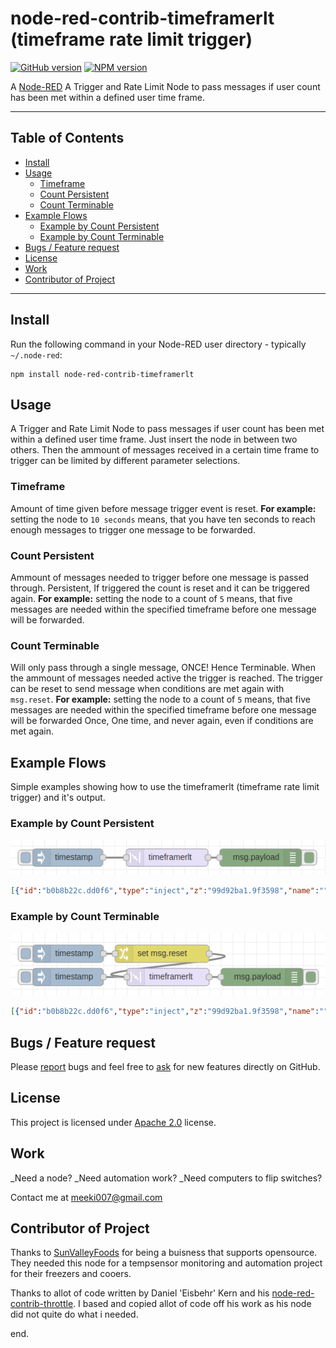 node-red-contrib-timeframerlt
(timeframe rate limit trigger)
=========================

[![GitHub version](https://badge.fury.io/gh/meeki007%2Fnode-red-contrib-timeframerlt.svg)](https://github.com/meeki007/node-red-contrib-timeframerlt)
[![NPM version](https://badge.fury.io/js/node-red-contrib-timeframerlt.svg)](https://www.npmjs.com/package/node-red-contrib-timeframerlt)


A <a href="http://nodered.org" target="_new">Node-RED</a> A Trigger and Rate Limit Node to pass messages if user count has been met within a defined user time frame.

---

## Table of Contents
* [Install](#install)
* [Usage](#usage)
  * [Timeframe](#by-time)
  * [Count Persistent](#count-persistent)
  * [Count Terminable](#count-terminable)
* [Example Flows](#example-flows)
  * [Example by Count Persistent](#example-by-count-persistent)
  * [Example by Count Terminable](#example-by-count-terminable)
* [Bugs / Feature request](#bugs--feature-request)
* [License](#license)
* [Work](#work)
* [Contributor of Project](#contributor)

---

## Install

Run the following command in your Node-RED user directory - typically `~/.node-red`:

```
npm install node-red-contrib-timeframerlt
```


## Usage

A Trigger and Rate Limit Node to pass messages if user count has been met within a defined user time frame.
Just insert the node in between two others. Then the ammount of messages received in a certain time frame to trigger can be limited by different parameter selections.


### Timeframe

Amount of time given before message trigger event is reset.
**For example:** setting the node to `10 seconds` means, that you have ten seconds to reach enough messages to trigger one message to be forwarded.


### Count Persistent

Ammount of messages needed to trigger before one message is passed through. Persistent, If triggered the count is reset and it can be triggered again.
**For example:** setting the node to a count of `5` means, that five messages are needed within the specified timeframe before one message will be forwarded.


### Count Terminable

Will only pass through a single message, ONCE! Hence Terminable. When the ammount of messages needed active the trigger is reached. The trigger can be reset to send message when conditions are met again with `msg.reset`.
**For example:** setting the node to a count of `5` means, that five messages are needed within the specified timeframe before one message will be forwarded Once, One time, and never again, even if conditions are met again.


## Example Flows

Simple examples showing how to use the timeframerlt (timeframe rate limit trigger) and it's output.


### Example by Count Persistent

![example1.png](./doc/example1.png)

```JSON
[{"id":"b0b8b22c.dd0f6","type":"inject","z":"99d92ba1.9f3598","name":"","topic":"","payload":"","payloadType":"date","repeat":"","crontab":"","once":false,"onceDelay":0.1,"x":140,"y":160,"wires":[["2dbeb200.2d534e"]]},{"id":"d9a532a2.d8d81","type":"debug","z":"99d92ba1.9f3598","name":"","active":true,"tosidebar":true,"console":false,"tostatus":false,"complete":"payload","x":470,"y":160,"wires":[]},{"id":"2dbeb200.2d534e","type":"timeframerlt","z":"99d92ba1.9f3598","name":"","throttleType":"count","timeLimit":"2","timeLimitType":"seconds","countLimit":"4","byresetcountLimit":"4","x":310,"y":160,"wires":[["d9a532a2.d8d81"]]}]
```


### Example by Count Terminable

![example2.png](./doc/example2.png)

```JSON
[{"id":"b0b8b22c.dd0f6","type":"inject","z":"99d92ba1.9f3598","name":"","topic":"","payload":"","payloadType":"date","repeat":"","crontab":"","once":false,"onceDelay":0.1,"x":140,"y":160,"wires":[["2dbeb200.2d534e"]]},{"id":"d9a532a2.d8d81","type":"debug","z":"99d92ba1.9f3598","name":"","active":true,"tosidebar":true,"console":false,"tostatus":false,"complete":"payload","x":470,"y":160,"wires":[]},{"id":"2dbeb200.2d534e","type":"timeframerlt","z":"99d92ba1.9f3598","name":"","throttleType":"reset","timeLimit":"2","timeLimitType":"seconds","countLimit":"4","byresetcountLimit":"4","x":310,"y":160,"wires":[["d9a532a2.d8d81"]]},{"id":"f596a515.6d8208","type":"inject","z":"99d92ba1.9f3598","name":"","topic":"","payload":"","payloadType":"date","repeat":"","crontab":"","once":false,"onceDelay":0.1,"x":140,"y":120,"wires":[["4296a6a.3809758"]]},{"id":"4296a6a.3809758","type":"change","z":"99d92ba1.9f3598","name":"","rules":[{"t":"set","p":"reset","pt":"msg","to":"payload","tot":"msg"}],"action":"","property":"","from":"","to":"","reg":false,"x":300,"y":120,"wires":[["2dbeb200.2d534e"]]}]
```


## Bugs / Feature request
Please [report](http://github.com/meeki007/node-red-contrib-timeframe-rate-limit-trigger/issues) bugs and feel free to [ask](http://github.com/meeki007/node-red-contrib-timeframe-rate-limit-trigger/issues) for new features directly on GitHub.


## License
This project is licensed under [Apache 2.0](http://www.apache.org/licenses/LICENSE-2.0) license.


## Work
_Need a node?
_Need automation work?
_Need computers to flip switches?
  
Contact me at meeki007@gmail.com


## Contributor of Project

Thanks to [SunValleyFoods](https://www.sunvalleyfoods.com/) for being a buisness that supports opensource. They needed this node for a tempsensor monitoring and automation project for their freezers and cooers.

Thanks to allot of code written by Daniel 'Eisbehr' Kern and his [node-red-contrib-throttle](http://github.com/eisbehr-/node-red-throttle). I based and copied allot of code off his work as his node did not quite do what i needed.




end.
